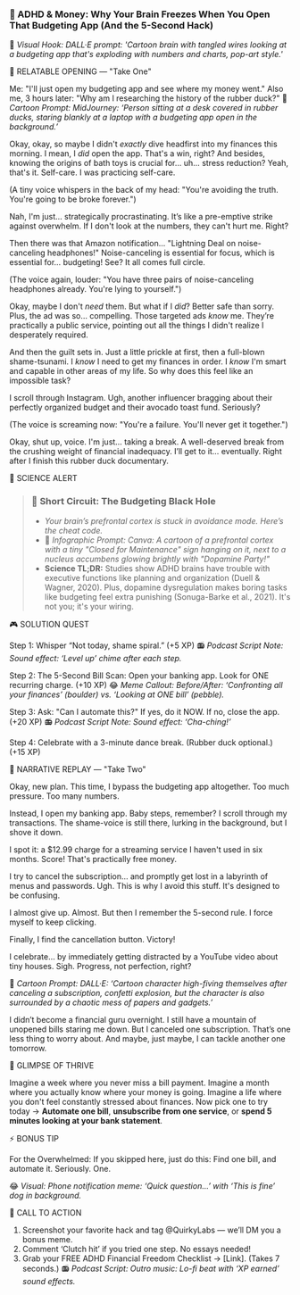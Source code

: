 ### **💸 ADHD & Money: Why Your Brain Freezes When You Open That Budgeting App (And the 5-Second Hack)**

🎨 *Visual Hook: DALL·E prompt: 'Cartoon brain with tangled wires looking at a budgeting app that's exploding with numbers and charts, pop-art style.'*

📖 RELATABLE OPENING — "Take One"

Me: "I'll just open my budgeting app and see where my money went."
Also me, 3 hours later: "Why am I researching the history of the rubber duck?"
🎨 *Cartoon Prompt: MidJourney: ‘Person sitting at a desk covered in rubber ducks, staring blankly at a laptop with a budgeting app open in the background.’*

Okay, okay, so maybe I didn't *exactly* dive headfirst into my finances this morning. I mean, I *did* open the app. That's a win, right? And besides, knowing the origins of bath toys is crucial for… uh… stress reduction? Yeah, that's it. Self-care. I was practicing self-care.

(A tiny voice whispers in the back of my head: "You're avoiding the truth. You're going to be broke forever.")

Nah, I'm just… strategically procrastinating. It’s like a pre-emptive strike against overwhelm. If I don't look at the numbers, they can't hurt me. Right?

Then there was that Amazon notification... "Lightning Deal on noise-canceling headphones!" Noise-canceling is essential for focus, which is essential for… budgeting! See? It all comes full circle.

(The voice again, louder: "You have three pairs of noise-canceling headphones already. You're lying to yourself.")

Okay, maybe I don't *need* them. But what if I *did*? Better safe than sorry. Plus, the ad was so… compelling. Those targeted ads *know* me. They’re practically a public service, pointing out all the things I didn't realize I desperately required.

And then the guilt sets in. Just a little prickle at first, then a full-blown shame-tsunami. I *know* I need to get my finances in order. I *know* I'm smart and capable in other areas of my life. So why does this feel like an impossible task?

I scroll through Instagram. Ugh, another influencer bragging about their perfectly organized budget and their avocado toast fund. Seriously?

(The voice is screaming now: "You're a failure. You'll never get it together.")

Okay, shut up, voice. I'm just… taking a break. A well-deserved break from the crushing weight of financial inadequacy. I’ll get to it… eventually. Right after I finish this rubber duck documentary.

🔬 SCIENCE ALERT

> ### 🧠 Short Circuit: The Budgeting Black Hole
> - *Your brain’s prefrontal cortex is stuck in avoidance mode. Here’s the cheat code.*
> - 🎨 *Infographic Prompt: Canva: A cartoon of a prefrontal cortex with a tiny "Closed for Maintenance" sign hanging on it, next to a nucleus accumbens glowing brightly with "Dopamine Party!"*
> - **Science TL;DR:** Studies show ADHD brains have trouble with executive functions like planning and organization (Duell & Wagner, 2020). Plus, dopamine dysregulation makes boring tasks like budgeting feel extra punishing (Sonuga-Barke et al., 2021). It's not you; it's your wiring.

🎮 SOLUTION QUEST

Step 1: Whisper “Not today, shame spiral.” (+5 XP)
📻 *Podcast Script Note: Sound effect: ‘Level up’ chime after each step.*

Step 2: The 5-Second Bill Scan: Open your banking app. Look for ONE recurring charge. (+10 XP)
😂 *Meme Callout: Before/After: ‘Confronting all your finances’ (boulder) vs. ‘Looking at ONE bill’ (pebble).*

Step 3: Ask: "Can I automate this?" If yes, do it NOW. If no, close the app. (+20 XP)
📻 *Podcast Script Note: Sound effect: ‘Cha-ching!’*

Step 4: Celebrate with a 3-minute dance break. (Rubber duck optional.) (+15 XP)

🔄 NARRATIVE REPLAY — "Take Two"

Okay, new plan. This time, I bypass the budgeting app altogether. Too much pressure. Too many numbers.

Instead, I open my banking app. Baby steps, remember? I scroll through my transactions. The shame-voice is still there, lurking in the background, but I shove it down.

I spot it: a $12.99 charge for a streaming service I haven't used in six months. Score! That's practically free money.

I try to cancel the subscription… and promptly get lost in a labyrinth of menus and passwords. Ugh. This is why I avoid this stuff. It's designed to be confusing.

I almost give up. Almost. But then I remember the 5-second rule. I force myself to keep clicking.

Finally, I find the cancellation button. Victory!

I celebrate… by immediately getting distracted by a YouTube video about tiny houses. Sigh. Progress, not perfection, right?

🎨 *Cartoon Prompt: DALL·E: ‘Cartoon character high-fiving themselves after canceling a subscription, confetti explosion, but the character is also surrounded by a chaotic mess of papers and gadgets.’*

I didn’t become a financial guru overnight. I still have a mountain of unopened bills staring me down. But I canceled one subscription. That’s one less thing to worry about. And maybe, just maybe, I can tackle another one tomorrow.

🌟 GLIMPSE OF THRIVE

Imagine a week where you never miss a bill payment. Imagine a month where you actually know where your money is going. Imagine a life where you don't feel constantly stressed about finances. Now pick one to try today → **Automate one bill**, **unsubscribe from one service**, or **spend 5 minutes looking at your bank statement**.

⚡ BONUS TIP

For the Overwhelmed: If you skipped here, just do this: Find one bill, and automate it. Seriously. One.

😂 *Visual: Phone notification meme: ‘Quick question…’ with ‘This is fine’ dog in background.*

📢 CALL TO ACTION

1. Screenshot your favorite hack and tag @QuirkyLabs — we’ll DM you a bonus meme.
2. Comment ‘Clutch hit’ if you tried one step. No essays needed!
3. Grab your FREE ADHD Financial Freedom Checklist → [Link]. (Takes 7 seconds.)
📻 *Podcast Script: Outro music: Lo-fi beat with ‘XP earned’ sound effects.*
